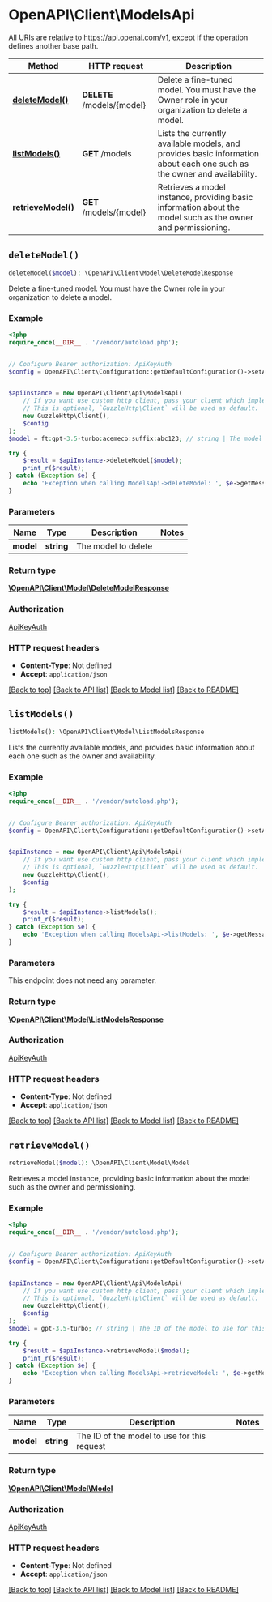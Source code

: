 # OpenAPI\Client\ModelsApi

All URIs are relative to https://api.openai.com/v1, except if the operation defines another base path.

| Method | HTTP request | Description |
| ------------- | ------------- | ------------- |
| [**deleteModel()**](ModelsApi.md#deleteModel) | **DELETE** /models/{model} | Delete a fine-tuned model. You must have the Owner role in your organization to delete a model. |
| [**listModels()**](ModelsApi.md#listModels) | **GET** /models | Lists the currently available models, and provides basic information about each one such as the owner and availability. |
| [**retrieveModel()**](ModelsApi.md#retrieveModel) | **GET** /models/{model} | Retrieves a model instance, providing basic information about the model such as the owner and permissioning. |


## `deleteModel()`

```php
deleteModel($model): \OpenAPI\Client\Model\DeleteModelResponse
```

Delete a fine-tuned model. You must have the Owner role in your organization to delete a model.

### Example

```php
<?php
require_once(__DIR__ . '/vendor/autoload.php');


// Configure Bearer authorization: ApiKeyAuth
$config = OpenAPI\Client\Configuration::getDefaultConfiguration()->setAccessToken('YOUR_ACCESS_TOKEN');


$apiInstance = new OpenAPI\Client\Api\ModelsApi(
    // If you want use custom http client, pass your client which implements `GuzzleHttp\ClientInterface`.
    // This is optional, `GuzzleHttp\Client` will be used as default.
    new GuzzleHttp\Client(),
    $config
);
$model = ft:gpt-3.5-turbo:acemeco:suffix:abc123; // string | The model to delete

try {
    $result = $apiInstance->deleteModel($model);
    print_r($result);
} catch (Exception $e) {
    echo 'Exception when calling ModelsApi->deleteModel: ', $e->getMessage(), PHP_EOL;
}
```

### Parameters

| Name | Type | Description  | Notes |
| ------------- | ------------- | ------------- | ------------- |
| **model** | **string**| The model to delete | |

### Return type

[**\OpenAPI\Client\Model\DeleteModelResponse**](../Model/DeleteModelResponse.md)

### Authorization

[ApiKeyAuth](../../README.md#ApiKeyAuth)

### HTTP request headers

- **Content-Type**: Not defined
- **Accept**: `application/json`

[[Back to top]](#) [[Back to API list]](../../README.md#endpoints)
[[Back to Model list]](../../README.md#models)
[[Back to README]](../../README.md)

## `listModels()`

```php
listModels(): \OpenAPI\Client\Model\ListModelsResponse
```

Lists the currently available models, and provides basic information about each one such as the owner and availability.

### Example

```php
<?php
require_once(__DIR__ . '/vendor/autoload.php');


// Configure Bearer authorization: ApiKeyAuth
$config = OpenAPI\Client\Configuration::getDefaultConfiguration()->setAccessToken('YOUR_ACCESS_TOKEN');


$apiInstance = new OpenAPI\Client\Api\ModelsApi(
    // If you want use custom http client, pass your client which implements `GuzzleHttp\ClientInterface`.
    // This is optional, `GuzzleHttp\Client` will be used as default.
    new GuzzleHttp\Client(),
    $config
);

try {
    $result = $apiInstance->listModels();
    print_r($result);
} catch (Exception $e) {
    echo 'Exception when calling ModelsApi->listModels: ', $e->getMessage(), PHP_EOL;
}
```

### Parameters

This endpoint does not need any parameter.

### Return type

[**\OpenAPI\Client\Model\ListModelsResponse**](../Model/ListModelsResponse.md)

### Authorization

[ApiKeyAuth](../../README.md#ApiKeyAuth)

### HTTP request headers

- **Content-Type**: Not defined
- **Accept**: `application/json`

[[Back to top]](#) [[Back to API list]](../../README.md#endpoints)
[[Back to Model list]](../../README.md#models)
[[Back to README]](../../README.md)

## `retrieveModel()`

```php
retrieveModel($model): \OpenAPI\Client\Model\Model
```

Retrieves a model instance, providing basic information about the model such as the owner and permissioning.

### Example

```php
<?php
require_once(__DIR__ . '/vendor/autoload.php');


// Configure Bearer authorization: ApiKeyAuth
$config = OpenAPI\Client\Configuration::getDefaultConfiguration()->setAccessToken('YOUR_ACCESS_TOKEN');


$apiInstance = new OpenAPI\Client\Api\ModelsApi(
    // If you want use custom http client, pass your client which implements `GuzzleHttp\ClientInterface`.
    // This is optional, `GuzzleHttp\Client` will be used as default.
    new GuzzleHttp\Client(),
    $config
);
$model = gpt-3.5-turbo; // string | The ID of the model to use for this request

try {
    $result = $apiInstance->retrieveModel($model);
    print_r($result);
} catch (Exception $e) {
    echo 'Exception when calling ModelsApi->retrieveModel: ', $e->getMessage(), PHP_EOL;
}
```

### Parameters

| Name | Type | Description  | Notes |
| ------------- | ------------- | ------------- | ------------- |
| **model** | **string**| The ID of the model to use for this request | |

### Return type

[**\OpenAPI\Client\Model\Model**](../Model/Model.md)

### Authorization

[ApiKeyAuth](../../README.md#ApiKeyAuth)

### HTTP request headers

- **Content-Type**: Not defined
- **Accept**: `application/json`

[[Back to top]](#) [[Back to API list]](../../README.md#endpoints)
[[Back to Model list]](../../README.md#models)
[[Back to README]](../../README.md)
